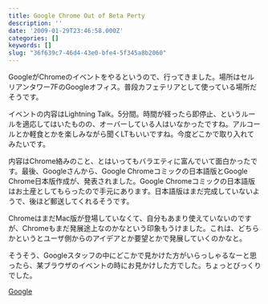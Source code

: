 ```yaml
---
title: Google Chrome Out of Beta Perty
description: ''
date: '2009-01-29T23:46:58.000Z'
categories: []
keywords: []
slug: "36f639c7-46d4-43e0-bfe4-5f345a8b2060"
---
```

GoogleがChromeのイベントをやるというので、行ってきました。場所はセルリアンタワー7FのGoogleオフィス。普段カフェテリアとして使っている場所だそうです。

イベントの内容はLightning Talk。5分間。時間が経ったら即停止、というルールを適応してはいたものの、オーバーしている人はいなかったですね。アルコールとか軽食とかを楽しみながら聞くLTもいいですね。今度どこかで取り入れてみたいです。

内容はChrome絡みのこと、とはいってもバラエティに富んでいて面白かったです。最後、Googleさんから、Google Chromeコミックの日本語版とGoogle Chrome日本版作成が、発表されました。Google Chromeコミックの日本語版はお土産としてもらったので手元にあります。日本語版はまだ完成していないようで、後ほど郵送してくれるそうです。

ChromeはまだMac版が登場していなくて、自分もあまり使えていないのですが、Chromeもまだ発展途上なのかなという印象もうけました。これは、どちらかというとユーザ側からのアイデアとか要望とかで発展していくのかなと。

そうそう、Googleスタッフの中にどこかで見かけた方がいらっしゃるなーと思ったら、某ブラウザのイベントの時にお見かけした方でした。ちょっとびっくりでした。

[Google](http://technorati.com/tag/Google)